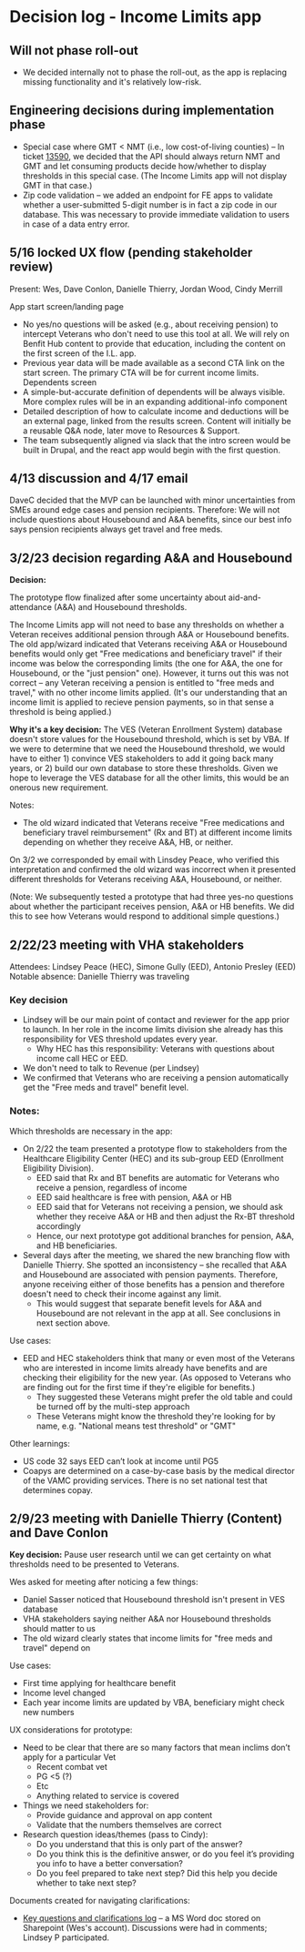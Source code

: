 # Decision log - Income Limits app

## Will not phase roll-out

- We decided internally not to phase the roll-out, as the app is replacing missing functionality and it's relatively low-risk.

## Engineering decisions during implementation phase

- Special case where GMT < NMT (i.e., low cost-of-living counties) – In ticket [13590](https://github.com/department-of-veterans-affairs/va.gov-cms/issues/13590), we decided that the API should always return NMT and GMT and let consuming products decide how/whether to display thresholds in this special case. (The Income Limits app will not display GMT in that case.)
- Zip code validation – we added an endpoint for FE apps to validate whether a user-submitted 5-digit number is in fact a zip code in our database. This was necessary to provide immediate validation to users in case of a data entry error.

## 5/16 locked UX flow (pending stakeholder review)
Present: Wes, Dave Conlon, Danielle Thierry, Jordan Wood, Cindy Merrill

App start screen/landing page
- No yes/no questions will be asked (e.g., about receiving pension) to intercept Veterans who don't need to use this tool at all. We will rely on Benfit Hub content to provide that education, including the content on the first screen of the I.L. app.
- Previous year data will be made available as a second CTA link on the start screen. The primary CTA will be for current income limits.
Dependents screen
- A simple-but-accurate definition of dependents will be always visible. More complex rules will be in an expanding additional-info component
- Detailed description of how to calculate income and deductions will be an external page, linked from the results screen. Content will initially be a reusable Q&A node, later move to Resources & Support.
- The team subsequently aligned via slack that the intro screen would be built in Drupal, and the react app would begin with the first question.

## 4/13 discussion and 4/17 email
DaveC decided that the MVP can be launched with minor uncertainties from SMEs around edge cases and pension recipients. Therefore: We will not include questions about Housebound and A&A benefits, since our best info says pension recipients always get travel and free meds.

## 3/2/23 decision regarding A&A and Housebound
**Decision:** 

The prototype flow finalized after some uncertainty about aid-and-attendance (A&A) and Housebound thresholds.

The Income Limits app will not need to base any thresholds on whether a Veteran receives additional pension through A&A or Housebound benefits. The old app/wizard indicated that Veterans receiving A&A or Housebound benefits would only get "Free medications and beneficiary travel" if their income was below the corresponding limits (the one for A&A, the one for Housebound, or the "just pension" one). However, it turns out this was not correct – any Veteran receiving a pension is entitled to "free meds and travel," with no other income limits applied. (It's our understanding that an income limit is applied to recieve pension payments, so in that sense a threshold is being applied.)

**Why it's a key decision:**
The VES (Veteran Enrollment System) database doesn't store values for the Housebound threshold, which is set by VBA. If we were to determine that we need the Housebound threshold, we would have to either 1) convince VES stakeholders to add it going back many years, or 2) build our own database to store these thresholds. Given we hope to leverage the VES database for all the other limits, this would be an onerous new requirement.

Notes:
- The old wizard indicated that Veterans receive "Free medications and beneficiary travel reimbursement" (Rx and BT) at different income limits depending on whether they receive A&A, HB, or neither.

On 3/2 we corresponded by email with Linsdey Peace, who verified this interpretation and confirmed the old wizard was incorrect when it presented different thresholds for Veterans receiving A&A, Housebound, or neither.

(Note: We subsequently tested a prototype that had three yes-no questions about whether the participant receives pension, A&A or HB benefits. We did this to see how Veterans would respond to additional simple questions.)


## 2/22/23 meeting with VHA stakeholders

Attendees: Lindsey Peace (HEC), Simone Gully (EED), Antonio Presley (EED)
Notable absence: Danielle Thierry was traveling

### Key decision
- Lindsey will be our main point of contact and reviewer for the app prior to launch. In her role in the income limits division she already has this responsibility for VES threshold updates every year.
  - Why HEC has this responsibility: Veterans with questions about income call HEC or EED.
- We don't need to talk to Revenue (per Lindsey)
- We confirmed that Veterans who are receiving a pension automatically get the "Free meds and travel" benefit level.

### Notes:
Which thresholds are necessary in the app:
- On 2/22 the team presented a prototype flow to stakeholders from the Healthcare Eligibility Center (HEC) and its sub-group EED (Enrollment Eligibility Division).
  - EED said that Rx and BT benefits are automatic for Veterans who receive a pension, regardless of income
  - EED said healthcare is free with pension, A&A or HB
  - EED said that for Veterans not receiving a pension, we should ask whether they receive A&A or HB and then adjust the Rx-BT threshold accordingly
  - Hence, our next prototype got additional branches for pension, A&A, and HB beneficiaries.
- Several days after the meeting, we shared the new branching flow with Danielle Thierry. She spotted an inconsistency – she recalled that A&A and Housebound are associated with pension payments. Therefore, anyone receiving either of those benefits has a pension and therefore doesn't need to check their income against any limit.
  - This would suggest that separate benefit levels for A&A and Housebound are not relevant in the app at all. See conclusions in next section above.

Use cases:
- EED and HEC stakeholders think that many or even most of the Veterans who are interested in income limits already have benefits and are checking their eligibility for the new year. (As opposed to Veterans who are finding out for the first time if they're eligible for benefits.)
  - They suggested these Veterans might prefer the old table and could be turned off by the multi-step approach
  - These Veterans might know the threshold they're looking for by name, e.g. "National means test threshold" or "GMT"

Other learnings:
- US code 32 says EED can’t look at income until PG5
- Coapys are determined on a case-by-case basis by the medical director of the VAMC providing services. There is no set national test that determines copay.

## 2/9/23 meeting with Danielle Thierry (Content) and Dave Conlon

**Key decision:** Pause user research until we can get certainty on what thresholds need to be presented to Veterans.

Wes asked for meeting after noticing a few things:
- Daniel Sasser noticed that Housebound threshold isn't present in VES database
- VHA stakeholders saying neither A&A nor Housebound thresholds should matter to us
- The old wizard clearly states that income limits for "free meds and travel" depend on 

Use cases:
- First time applying for healthcare benefit
- Income level changed
- Each year income limits are updated by VBA, beneficiary might check new numbers

UX considerations for prototype:
- Need to be clear that there are so many factors that mean inclims don’t apply for a particular Vet
  - Recent combat vet
  - PG <5 (?)
  - Etc
  - Anything related to service is covered
- Things we need stakeholders for:
  - Provide guidance and approval on app content
  - Validate that the numbers themselves are correct
- Research question ideas/themes (pass to Cindy):
  - Do you understand that this is only part of the answer?
  - Do you think this is the definitive answer, or do you feel it’s providing you info to have a better conversation?
  - Do you feel prepared to take next step? Did this help you decide whether to take next step?

Documents created for navigating clarifications:
- [Key questions and clarifications log](https://dvagov-my.sharepoint.com/:w:/r/personal/wesley_rowe_va_gov/_layouts/15/doc2.aspx?sourcedoc=%7Baa8ec9aa-008d-4968-9cf9-2e22652b0829%7D&action=edit&cid=d63f995f-dd65-41c3-bede-bf1db7e16c17) – a MS Word doc stored on Sharepoint (Wes's account). Discussions were had in comments; Lindsey P participated.



